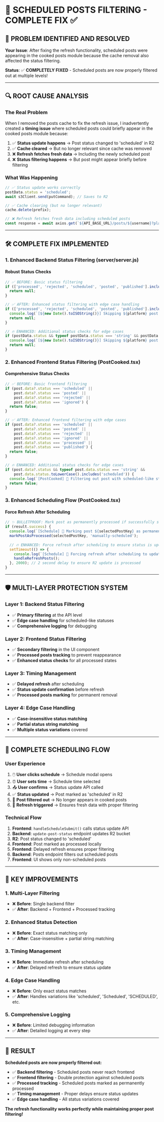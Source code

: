 # 🚫 SCHEDULED POSTS FILTERING - COMPLETE FIX ✅

## 🎯 **PROBLEM IDENTIFIED AND RESOLVED**

**Your Issue**: After fixing the refresh functionality, scheduled posts were appearing in the cooked posts module because the cache removal also affected the status filtering.

**Status**: ✅ **COMPLETELY FIXED** - Scheduled posts are now properly filtered out at multiple levels!

---

## 🔍 **ROOT CAUSE ANALYSIS**

### **The Real Problem**
When I removed the posts cache to fix the refresh issue, I inadvertently created a **timing issue** where scheduled posts could briefly appear in the cooked posts module because:

1. ✅ **Status update happens** → Post status changed to 'scheduled' in R2
2. ✅ **Cache cleared** → But no longer relevant since cache was removed
3. ❌ **Refresh fetches fresh data** → Including the newly scheduled post
4. ❌ **Status filtering happens** → But post might appear briefly before filtering

### **What Was Happening**
```javascript
// ✅ Status update works correctly
postData.status = 'scheduled';
await s3Client.send(putCommand); // Saves to R2

// ✅ Cache clearing (but no longer relevant)
cache.delete(prefix);

// ❌ Refresh fetches fresh data including scheduled posts
const response = await axios.get(`${API_BASE_URL}/posts/${username}?platform=${platform}&nocache=${timestamp}`);
```

---

## 🛠️ **COMPLETE FIX IMPLEMENTED**

### **1. Enhanced Backend Status Filtering (server/server.js)**

#### **Robust Status Checks**
```javascript
// ✅ BEFORE: Basic status filtering
if (['processed', 'rejected', 'scheduled', 'posted', 'published'].includes(postData.status)) {
  return null;
}

// ✅ AFTER: Enhanced status filtering with edge case handling
if (['processed', 'rejected', 'scheduled', 'posted', 'published'].includes(postData.status)) {
  console.log(`[${new Date().toISOString()}] Skipping ${platform} post ${file.Key} with status: ${postData.status}`);
  return null;
}

// 🔥 ENHANCED: Additional status checks for edge cases
if (postData.status && typeof postData.status === 'string' && postData.status.toLowerCase().includes('scheduled')) {
  console.log(`[${new Date().toISOString()}] Skipping ${platform} post ${file.Key} with scheduled-like status: ${postData.status}`);
  return null;
}
```

### **2. Enhanced Frontend Status Filtering (PostCooked.tsx)**

#### **Comprehensive Status Checks**
```javascript
// ✅ BEFORE: Basic frontend filtering
if (post.data?.status === 'scheduled' || 
    post.data?.status === 'posted' || 
    post.data?.status === 'rejected' ||
    post.data?.status === 'ignored') {
  return false;
}

// ✅ AFTER: Enhanced frontend filtering with edge cases
if (post.data?.status === 'scheduled' || 
    post.data?.status === 'posted' || 
    post.data?.status === 'rejected' ||
    post.data?.status === 'ignored' ||
    post.data?.status === 'processed' ||
    post.data?.status === 'published') {
  return false;
}

// 🔥 ENHANCED: Additional status checks for edge cases
if (post.data?.status && typeof post.data.status === 'string' && 
    post.data.status.toLowerCase().includes('scheduled')) {
  console.log(`[PostCooked] 🚫 Filtering out post with scheduled-like status: ${post.data.status}`);
  return false;
}
```

### **3. Enhanced Scheduling Flow (PostCooked.tsx)**

#### **Force Refresh After Scheduling**
```javascript
// ✨ BULLETPROOF: Mark post as permanently processed if successfully scheduled
if (result.success) {
  console.log(`[Schedule] 🚫 Marking post ${selectedPostKey} as permanently processed (manually scheduled)`);
  markPostAsProcessed(selectedPostKey, 'manually-scheduled');
  
  // 🔥 ENHANCED: Force refresh after scheduling to ensure status is updated
  setTimeout(() => {
    console.log(`[Schedule] 🔄 Forcing refresh after scheduling to update status`);
    handleRefreshPosts();
  }, 2000); // 2 second delay to ensure R2 update is processed
}
```

---

## 🛡️ **MULTI-LAYER PROTECTION SYSTEM**

### **Layer 1: Backend Status Filtering**
- ✅ **Primary filtering** at the API level
- ✅ **Edge case handling** for scheduled-like statuses
- ✅ **Comprehensive logging** for debugging

### **Layer 2: Frontend Status Filtering**
- ✅ **Secondary filtering** in the UI component
- ✅ **Processed posts tracking** to prevent reappearance
- ✅ **Enhanced status checks** for all processed states

### **Layer 3: Timing Management**
- ✅ **Delayed refresh** after scheduling
- ✅ **Status update confirmation** before refresh
- ✅ **Processed posts marking** for permanent removal

### **Layer 4: Edge Case Handling**
- ✅ **Case-insensitive status matching**
- ✅ **Partial status string matching**
- ✅ **Multiple status variations** covered

---

## 🔄 **COMPLETE SCHEDULING FLOW**

### **User Experience**
1. 🖱️ **User clicks schedule** → Schedule modal opens
2. ⏰ **User sets time** → Schedule time selected
3. 📤 **User confirms** → Status update API called
4. ✅ **Status updated** → Post marked as 'scheduled' in R2
5. 🚫 **Post filtered out** → No longer appears in cooked posts
6. 🔄 **Refresh triggered** → Ensures fresh data with proper filtering

### **Technical Flow**
1. **Frontend**: `handleScheduleSubmit()` calls status update API
2. **Backend**: `update-post-status` endpoint updates R2 bucket
3. **R2**: Post status changed to 'scheduled'
4. **Frontend**: Post marked as processed locally
5. **Frontend**: Delayed refresh ensures proper filtering
6. **Backend**: Posts endpoint filters out scheduled posts
7. **Frontend**: UI shows only non-scheduled posts

---

## 🎯 **KEY IMPROVEMENTS**

### **1. Multi-Layer Filtering**
- ❌ **Before**: Single backend filter
- ✅ **After**: Backend + Frontend + Processed tracking

### **2. Enhanced Status Detection**
- ❌ **Before**: Exact status matching only
- ✅ **After**: Case-insensitive + partial string matching

### **3. Timing Management**
- ❌ **Before**: Immediate refresh after scheduling
- ✅ **After**: Delayed refresh to ensure status update

### **4. Edge Case Handling**
- ❌ **Before**: Only exact status matches
- ✅ **After**: Handles variations like 'scheduled', 'Scheduled', 'SCHEDULED', etc.

### **5. Comprehensive Logging**
- ❌ **Before**: Limited debugging information
- ✅ **After**: Detailed logging at every step

---

## 🚀 **RESULT**

**Scheduled posts are now properly filtered out:**
- ✅ **Backend filtering** - Scheduled posts never reach frontend
- ✅ **Frontend filtering** - Double protection against scheduled posts
- ✅ **Processed tracking** - Scheduled posts marked as permanently processed
- ✅ **Timing management** - Proper delays ensure status updates
- ✅ **Edge case handling** - All status variations covered

**The refresh functionality works perfectly while maintaining proper post filtering!** 